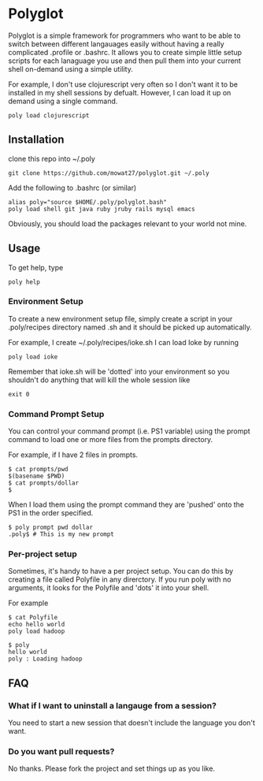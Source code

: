 # Polyglot

Polyglot is a simple framework for programmers who want to be able to switch between different langauages easily without having a really complicated .profile or .bashrc. It allows you to create simple little setup scripts for each lanaguage you use and then pull them into your current shell on-demand using a simple utility.

For example, I don't use clojurescript very often so I don't want it to be installed in my shell sessions by defualt.  However, I can load it up on demand using a single command.

```
poly load clojurescript
```

## Installation

clone this repo into ~/.poly

```
git clone https://github.com/mowat27/polyglot.git ~/.poly
```

Add the following to .bashrc (or similar)

```
alias poly="source $HOME/.poly/polyglot.bash"
poly load shell git java ruby jruby rails mysql emacs
```

Obviously, you should load the packages relevant to your world not mine.

## Usage

To get help, type 

```
poly help
```

### Environment Setup

To create a new environment setup file, simply create a script in your .poly/recipes directory named <env>.sh and it should be picked up automatically.

For example, I create ~/.poly/recipes/ioke.sh I can load Ioke by running

```
poly load ioke
```

Remember that ioke.sh will be 'dotted' into your environment so you shouldn't do anything that will kill the whole session like 

```
exit 0
```

### Command Prompt Setup

You can control your command prompt (i.e. PS1 variable) using the prompt command to load one or more files from the prompts directory.

For example, if I have 2 files in prompts.

```shell
$ cat prompts/pwd
$(basename $PWD)
$ cat prompts/dollar
$
```
When I load them using the prompt command they are 'pushed' onto the PS1 in the order specified.

```shell
$ poly prompt pwd dollar
.poly$ # This is my new prompt
```

### Per-project setup

Sometimes, it's handy to have a per project setup.  You can do this by creating a file called Polyfile in any direrctory.  If you run poly with no arguments, it looks for the Polyfile and 'dots' it into your shell.

For example

```
$ cat Polyfile
echo hello world
poly load hadoop

$ poly
hello world
poly : Loading hadoop
```

## FAQ

### What if I want to uninstall a langauge from a session?

You need to start a new session that doesn't include the language you don't want.

### Do you want pull requests?

No thanks.  Please fork the project and set things up as you like.


